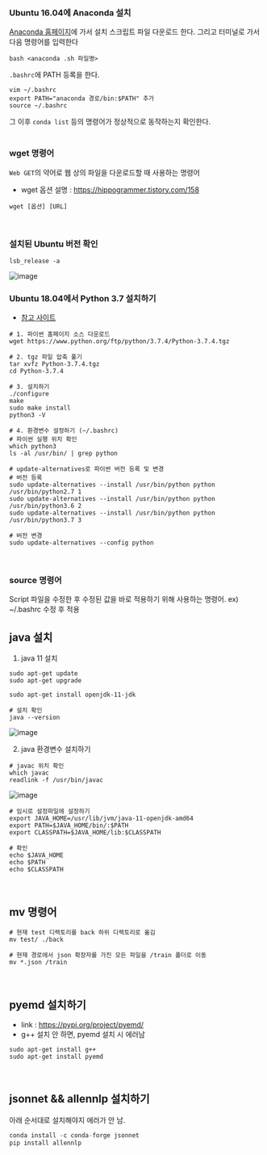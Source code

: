### Ubuntu 16.04에 Anaconda 설치
[Anaconda 홈페이지]()에 가서 설치 스크립트 파일 다운로드 한다. 그리고 터미널로 가서 다음 명령어를 입력한다
```shell
bash <anaconda .sh 파일명>
```
`.bashrc`에 PATH 등록을 한다. 
```shell
vim ~/.bashrc
export PATH="anaconda 경로/bin:$PATH" 추가
source ~/.bashrc
```
그 이후 `conda list` 등의 명령어가 정상적으로 동작하는지 확인한다.
<br><br>

### wget 명령어
`Web GET`의 약어로 웹 상의 파일을 다운로드할 때 사용하는 명령어
* wget 옵션 설명 : https://hippogrammer.tistory.com/158
```shell
wget [옵션] [URL]
```
<br>

### 설치된 Ubuntu 버전 확인
```shell
lsb_release -a
```
![image](https://user-images.githubusercontent.com/39071676/145700549-b9fd64c8-3cbf-490a-9df7-cde3228b5763.png)
<br>

### Ubuntu 18.04에서 Python 3.7 설치하기
* [참고 사이트](https://somjang.tistory.com/entry/PythonUbuntu%EC%97%90-Python-37-%EC%84%A4%EC%B9%98%ED%95%98%EA%B8%B0?category=345065)
```shell
# 1. 파이썬 홈페이지 소스 다운로드
wget https://www.python.org/ftp/python/3.7.4/Python-3.7.4.tgz

# 2. tgz 파일 압축 풀기
tar xvfz Python-3.7.4.tgz 
cd Python-3.7.4

# 3. 설치하기
./configure
make
sudo make install
python3 -V

# 4. 환경변수 설정하기 (~/.bashrc)
# 파이썬 실행 위치 확인
which python3
ls -al /usr/bin/ | grep python

# update-alternatives로 파이썬 버전 등록 및 변경
# 버전 등록
sudo update-alternatives --install /usr/bin/python python /usr/bin/python2.7 1
sudo update-alternatives --install /usr/bin/python python /usr/bin/python3.6 2
sudo update-alternatives --install /usr/bin/python python /usr/bin/python3.7 3

# 버전 변경
sudo update-alternatives --config python
```
<br>

### source 명령어
Script 파일을 수정한 후 수정된 값을 바로 적용하기 위해 사용하는 명령어. ex) ~/.bashrc 수정 후 적용
<br>

## java 설치
1. java 11 설치
```
sudo apt-get update
sudo apt-get upgrade

sudo apt-get install openjdk-11-jdk

# 설치 확인
java --version
```
![image](https://user-images.githubusercontent.com/39071676/159156578-5847ed80-ee6f-4a88-b126-1ea16c993316.png)

2. java 환경변수 설치하기
```
# javac 위치 확인
which javac
readlink -f /usr/bin/javac
```
![image](https://user-images.githubusercontent.com/39071676/159156598-a3372dce-a7d4-49c0-9c3d-736f8f4a26f2.png)

```
# 임시로 설정파일에 설정하기
export JAVA_HOME=/usr/lib/jvm/java-11-openjdk-amd64
export PATH=$JAVA_HOME/bin/:$PATH
export CLASSPATH=$JAVA_HOME/lib:$CLASSPATH

# 확인
echo $JAVA_HOME
echo $PATH
echo $CLASSPATH
```
<br>

## mv 명령어
```
# 현재 test 디렉토리를 back 하위 디렉토리로 옮김
mv test/ ./back

# 현재 경로에서 json 확장자를 가진 모든 파일을 /train 폴더로 이동
mv *.json /train
```
<br>

## pyemd 설치하기
* link : https://pypi.org/project/pyemd/
* g++ 설치 안 하면, pyemd 설치 시 에러남
```
sudo apt-get install g++
sudo apt-get install pyemd
```
<br>

## jsonnet && allennlp 설치하기
아래 순서대로 설치해야지 에러가 안 남.
```python
conda install -c conda-forge jsonnet
pip install allennlp
```
